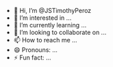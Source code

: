 - 👋 Hi, I’m @JSTimothyPeroz
- 👀 I’m interested in ...
- 🌱 I’m currently learning ...
- 💞️ I’m looking to collaborate on ...
- 📫 How to reach me ...
- 😄 Pronouns: ...
- ⚡ Fun fact: ...

<!---
JSTimothyPeroz/JSTimothyPeroz is a ✨ special ✨ repository because its `README.md` (this file) appears on your GitHub profile.
You can click the Preview link to take a look at your changes.
--->
